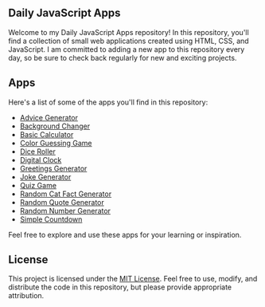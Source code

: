 ## Daily JavaScript Apps

Welcome to my Daily JavaScript Apps repository! In this repository, you'll find a collection of small web applications created using HTML, CSS, and JavaScript. I am committed to adding a new app to this repository every day, so be sure to check back regularly for new and exciting projects.

## Apps

Here's a list of some of the apps you'll find in this repository:

- [Advice Generator](https://github.com/M1chU02/EveryDayCode/tree/main/Advice-Generator) 
- [Background Changer](https://github.com/M1chU02/EveryDayCode/tree/main/Background-changer)
- [Basic Calculator](https://github.com/M1chU02/EveryDayCode/tree/main/Basic-Calculator)
- [Color Guessing Game](https://github.com/M1chU02/EveryDayCode/tree/main/Color-Guessing-Game)
- [Dice Roller](https://github.com/M1chU02/EveryDayCode/tree/main/Dice-Roller)
- [Digital Clock](https://github.com/M1chU02/EveryDayCode/tree/main/Digital-clock)
- [Greetings Generator](https://github.com/M1chU02/EveryDayCode/tree/main/Greetings-generator)
- [Joke Generator](https://github.com/M1chU02/EveryDayCode/tree/main/Joke-Generator)
- [Quiz Game](https://github.com/M1chU02/EveryDayCode/tree/main/Quiz-game)
- [Random Cat Fact Generator](https://github.com/M1chU02/EveryDayCode/tree/main/Random-Cat-Fact-Generator)
- [Random Quote Generator](https://github.com/M1chU02/EveryDayCode/tree/main/Random-Quote-Generator)
- [Random Number Generator](https://github.com/M1chU02/EveryDayCode/tree/main/Random-number-generator)
- [Simple Countdown](https://github.com/M1chU02/EveryDayCode/tree/main/Simple-Countdown)

Feel free to explore and use these apps for your learning or inspiration.


## License

This project is licensed under the [MIT License](https://opensource.org/license/mit/). Feel free to use, modify, and distribute the code in this repository, but please provide appropriate attribution.
